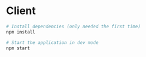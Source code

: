 # Client

```sh
# Install dependencies (only needed the first time)
npm install

# Start the application in dev mode
npm start
```
